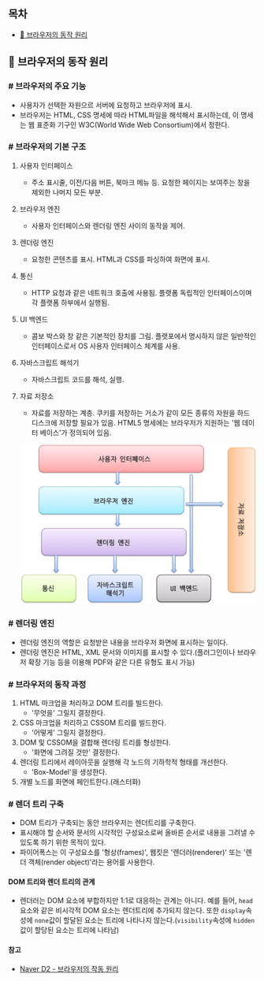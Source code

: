 ## 목차
- [🐻 브라우저의 동작 원리](#브라우저의-동작-원리)

## 🐻 브라우저의 동작 원리
### # 브라우저의 주요 기능
- 사용자가 선택한 자원으르 서버에 요청하고 브라우저에 표시.
- 브라우저는 HTML, CSS 명세에 따라 HTML파일을 해석해서 표시하는데, 이 명세는 웹 표준화 기구인 W3C(World Wide Web Consortium)에서 정한다.

### # 브라우저의 기본 구조
1. 사용자 인터페이스 
	- 주소 표시줄, 이전/다음 버튼, 북마크 메뉴 등. 요청한 페이지는 보여주는 창을 제외한 나머지 모든 부분.
2. 브라우저 엔진 
	- 사용자 인터페이스와 렌더링 엔진 사이의 동작을 제어.
3. 렌더링 엔진
	- 요청한 콘텐츠를 표시. HTML과 CSS를 파싱하여 화면에 표시.
4. 통신
	- HTTP 요청과 같은 네트워크 호출에 사용됨. 플랫폼 독립적인 인터페이스이며 각 플랫폼 하부에서 실행됨.
5. UI 백엔드
	- 콤보 박스와 창 같은 기본적인 장치를 그림. 플랫포에서 명시하지 않은 일반적인 인터페이스로서 OS 사용자 인터페이스 체계를 사용.
6. 자바스크립트 해석기
	- 자바스크립트 코드를 해석, 실행.
7. 자료 저장소
	- 자료를 저장하는 계층. 쿠키를 저장하는 거소가 같이 모든 종류의 자원을 하드 디스크에 저장할 필요가 있음. HTML5 명세에는 브라우저가 지원하는 '웹 데이터 베이스'가 정의되어 있음.
	
	![브라우저의 주요 구성 요소](./imgs/브라우저구성요소.png)

### # 렌더링 엔진
- 렌더링 엔진의 역할은 요청받은 내용을 브라우저 화면에 표시하는 일이다.
- 렌더링 엔진은 HTML, XML 문서와 이미지를 표시할 수 있다.(플러그인이나 브라우저 확장 기능 등을 이용해 PDF와 같은 다른 유형도 표시 가능)

### # 브라우저의 동작 과정
1. HTML 마크업을 처리하고 DOM 트리를 빌드한다.
	- '무엇을' 그릴지 결정한다.
2. CSS 마크업을 처리하고 CSSOM 트리를 빌드한다.
	- '어떻게' 그릴지 결정한다.
3. DOM 및 CSSOM을 결합해 렌더링 트리를 형성한다.
	- '화면에 그려질 것만' 결정한다.
4. 렌더링 트리에서 레이아웃을 실행해 각 노드의 기하학적 형태를 개선한다. 
	- 'Box-Model'을 생성한다.
5. 개별 노드를 화면에 페인트한다.(래스터화)

### # 렌더 트리 구축
- DOM 트리가 구축되는 동안 브라우저는 렌더트리를 구축한다.
- 표시해야 할 순서와 문서의 시각적인 구성요소로써 올바른 순서로 내용을 그려낼 수 있도록 하기 위한 목적이 있다.
- 파이어폭스는 이 구성요소를 '형상(frames)', 웹킷은 '렌더러(renderer)' 또는 '렌더 객체(render object)'라는 용어를 사용한다.

#### DOM 트리와 렌더 트리의 관계
- 렌더러는 DOM 요소에 부합하지만 1:1로 대응하는 관계는 아니다. 예를 들어, `head`요소와 같은 비시각적 DOM 요소는 렌더트리에 추가되지 않는다. 또한 `display`속성에 `none`값이 할달된 요소는 트리에 나타나지 않는다.(`visibility`속성에 `hidden`값이 할당된 요소는 트리에 나타남)

#### 참고
- [Naver D2 - 브라우저의 작동 원리](http://d2.naver.com/helloworld/59361)
